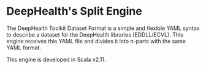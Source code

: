 # DeepHealth's Split Engine

The DeepHealth Toolkit Dataset Format is a simple and flexible YAML syntax to describe a dataset for the DeepHealth libraries (EDDLL/ECVL). This engine receives this YAML file and divides it into n-parts with the same YAML format.

This engine is developed in Scala v2.11.